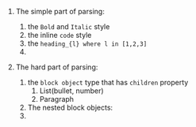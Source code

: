 1. The simple part of parsing:
   1. the `Bold` and `Italic` style 
   2. the inline `code` style
   3. the `heading_{l} where l in [1,2,3]`
   4. 

2. The hard part of parsing:
   1. the `block object` type that has `children` property
      1. List(bullet, number)
      2. Paragraph
   2. The nested block objects:
   3. 